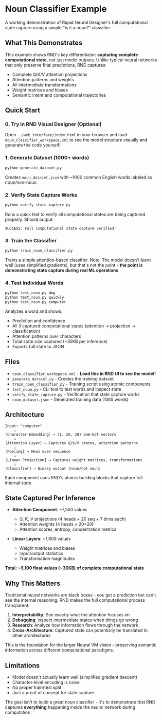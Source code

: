# Noun Classifier Example

A working demonstration of Rapid Neural Designer's full computational state capture using a simple "is it a noun?" classifier.

## What This Demonstrates

This example shows RND's key differentiator: **capturing complete computational state**, not just model outputs. Unlike typical neural networks that only preserve final predictions, RND captures:

- Complete Q/K/V attention projections
- Attention patterns and weights
- All intermediate transformations
- Weight matrices and biases
- Semantic intent and computational trajectories

## Quick Start

### 0. Try in RND Visual Designer (Optional)

Open `../web_interface/index.html` in your browser and load `noun_classifier_workspace.xml` to see the model structure visually and generate the code yourself!

### 1. Generate Dataset (1000+ words)

```bash
python generate_dataset.py
```

Creates `noun_dataset.json` with ~1000 common English words labeled as noun/non-noun.

### 2. Verify State Capture Works

```bash
python verify_state_capture.py
```

Runs a quick test to verify all computational states are being captured properly. Should output:

```
SUCCESS: Full computational state capture verified!
```

### 3. Train the Classifier

```bash
python train_noun_classifier.py
```

Trains a simple attention-based classifier. Note: The model doesn't learn well (uses simplified gradients), but that's not the point - **the point is demonstrating state capture during real ML operations**.

### 4. Test Individual Words

```bash
python test_noun.py dog
python test_noun.py quickly
python test_noun.py computer
```

Analyzes a word and shows:
- Prediction and confidence
- All 3 captured computational states (attention → projection → classification)
- Attention patterns over characters
- Total state size captured (~35KB per inference)
- Exports full state to JSON

## Files

- `noun_classifier_workspace.xml` - **Load this in RND UI to see the model!**
- `generate_dataset.py` - Creates the training dataset
- `train_noun_classifier.py` - Training script using atomic components
- `test_noun.py` - CLI tool to test words and inspect state
- `verify_state_capture.py` - Verification that state capture works
- `noun_dataset.json` - Generated training data (1065 words)

## Architecture

```
Input: "computer"
    ↓
[Character Embedding] → (1, 20, 28) one-hot vectors
    ↓
[Attention Layer] → Captures Q/K/V states, attention patterns
    ↓
[Pooling] → Mean over sequence
    ↓
[Linear Projection] → Captures weight matrices, transformations
    ↓
[Classifier] → Binary output (noun/not noun)
```

Each component uses RND's atomic building blocks that capture full internal state.

## State Captured Per Inference

- **Attention Component**: ~7,500 values
  - Q, K, V projections (4 heads × 20 seq × 7 dims each)
  - Attention weights (4 heads × 20×20)
  - Attention scores, entropy, concentration metrics

- **Linear Layers**: ~1,600 values
  - Weight matrices and biases
  - Input/output statistics
  - Transformation magnitudes

**Total: ~9,100 float values (~36KB) of complete computational state**

## Why This Matters

Traditional neural networks are black boxes - you get a prediction but can't see the internal reasoning. RND makes the full computational process transparent:

1. **Interpretability**: See exactly what the attention focuses on
2. **Debugging**: Inspect intermediate states when things go wrong
3. **Research**: Analyze how information flows through the network
4. **Cross-Architecture**: Captured state can potentially be translated to other architectures

This is the foundation for the larger Neural VM vision - preserving semantic information across different computational paradigms.

## Limitations

- Model doesn't actually learn well (simplified gradient descent)
- Character-level encoding is naive
- No proper train/test split
- Just a proof of concept for state capture

The goal isn't to build a great noun classifier - it's to demonstrate that RND captures **everything** happening inside the neural network during computation.
